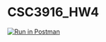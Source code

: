 # CSC3916_HW4

[![Run in Postman](https://run.pstmn.io/button.svg)](https://app.getpostman.com/run-collection/0ffffbca56ae1747d5e0#?env%5BHomework2%5D=W3sia2V5IjoidG9rZW4iLCJ2YWx1ZSI6IkpXVCBleUpoYkdjaU9pSklVekkxTmlJc0luUjVjQ0k2SWtwWFZDSjkuZXlKcFpDSTZJall3TkdRMll6TTFOamd6TURWbU1EQXdOR0U1WXpReU9TSXNJblZ6WlhKdVlXMWxJam9pZEdWemRIVnpaWElpTENKcFlYUWlPakUyTVRVM05UQXlNak45LmpuSWpxYlhmT1VKaEVPcnlBdHZNSnFaRzFhODlMdnloZ2FzNzB3UHNzQTAiLCJlbmFibGVkIjp0cnVlfSx7ImtleSI6Int7dG9rZW59fSIsInZhbHVlIjoianNvbi5ib2R5LnRva2VuIiwiZW5hYmxlZCI6dHJ1ZX0seyJrZXkiOiJlY2hvUGhyYXNlIiwidmFsdWUiOiJIZWxsbyBUaGVyZSIsImVuYWJsZWQiOnRydWV9XQ==)
